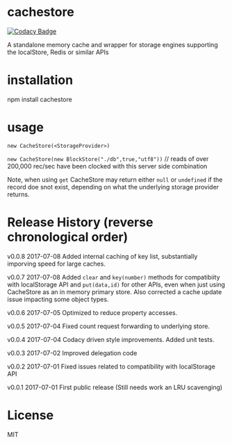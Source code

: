 # cachestore

[![Codacy Badge](https://api.codacy.com/project/badge/Grade/5d0b3507599946679d1e37302facb607)](https://www.codacy.com/app/syblackwell/cachestore?utm_source=github.com&amp;utm_medium=referral&amp;utm_content=anywhichway/cachestore&amp;utm_campaign=Badge_Grade)

A standalone memory cache and wrapper for storage engines supporting the localStore, Redis or similar APIs

# installation

npm install cachestore

# usage

`new CacheStore(<StorageProvider>)`

`new CacheStore(new BlockStore("./db",true,"utf8"))` // reads of over 200,000 rec/sec have been clocked with this server side combination

Note, when using `get` CacheStore may return either `null` or `undefined` if the record doe snot exist, depending on what the underlying storage provider returns.

# Release History (reverse chronological order)

v0.0.8 2017-07-08 Added internal caching of key list, substantially imporving speed for large caches.

v0.0.7 2017-07-08 Added `clear` and `key(number)` methods for compatibiity with localStorage API and `put(data,id)` for other APIs, even when just using CacheStore as an in memory primary store. Also corrected a cache update issue impacting some object types.

v0.0.6 2017-07-05 Optimized to reduce property accesses.

v0.0.5 2017-07-04 Fixed count request forwarding to underlying store.

v0.0.4 2017-07-04 Codacy driven style improvements. Added unit tests.

v0.0.3 2017-07-02 Improved delegation code

v0.0.2 2017-07-01 Fixed issues related to compatibility with localStorage API

v0.0.1 2017-07-01 First public release (Still needs work an LRU scavenging)

# License

MIT
